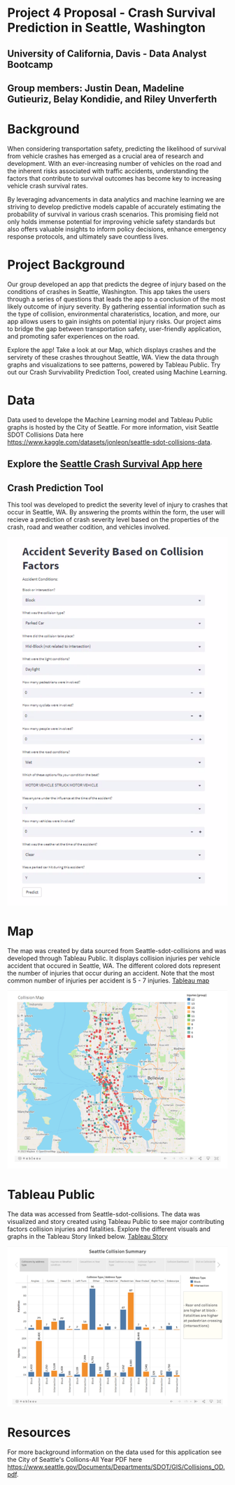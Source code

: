 # Project 4 Proposal - Crash Survival Prediction in Seattle, Washington
## University of California, Davis - Data Analyst Bootcamp
## Group members: Justin Dean, Madeline Gutieuriz, Belay Kondidie, and Riley Unverferth   

# Background 
When considering transportation safety, predicting the likelihood of survival from vehicle crashes has emerged as a crucial area of research and development. With an ever-increasing number of vehicles on the road and the inherent risks associated with traffic accidents, understanding the factors that contribute to survival outcomes has become key to increasing vehicle crash survival rates.

By leveraging advancements in data analytics and machine learning we are striving to develop predictive models capable of accurately estimating the probability of survival in various crash scenarios. This promising field not only holds immense potential for improving vehicle safety standards but also offers valuable insights to inform policy decisions, enhance emergency response protocols, and ultimately save countless lives.

# Project Background
Our group developed an app that predicts the degree of injury based on the conditions of crashes in Seattle, Washington. This app takes the users through a series of questions that leads the app to a conclusion of the most likely outcome of injury severity. By gathering essential information such as the type of collision, environmental charateristics, location, and more, our app allows users to gain insights on potential injury risks. Our project aims to bridge the gap between transportation safety, user-friendly application, and promoting safer experiences on the road.

Explore the app! Take a look at our Map, which displays crashes and the servirety of these crashes throughout Seattle, WA. View the data through graphs and visualizations to see patterns, powered by Tableau Public. Try out our Crash Survivability Prediction Tool, created using Machine Learning. 

# Data
Data used to develope the Machine Learning model and Tableau Public graphs is hosted by the City of Seattle. For more information, visit Seattle SDOT Collisions Data here https://www.kaggle.com/datasets/jonleon/seattle-sdot-collisions-data.

## Explore the [Seattle Crash Survival App here](https://seattlecrashmodel.streamlit.app/)

## Crash Prediction Tool
This tool was developed to predict the severity level of injury to crashes that occur in Seattle, WA. By answering the promts within the form, the user will recieve a prediction of crash severity level based on the properties of the crash, road and weather codition, and vehicles involved.

![Prediction tool](https://github.com/deanjustin32/seattle_crash_model/blob/main/images/Prediction_tool.png)

# Map
The map was created by data sourced from Seattle-sdot-collisions and was developed through Tableau Public. It displays collision injuries per vehicle accident that occured in Seattle, WA. The different colored dots represent the number of injuries that occur during an accident. Note that the most common number of injuries per accident is 5 - 7 injuries.
[Tableau map](https://public.tableau.com/shared/NMB933XG5?:display_count=n&:origin=viz_share_link)

![Tableau Story](https://github.com/deanjustin32/seattle_crash_model/blob/main/images/Tableau_map.png)

# Tableau Public
The data was accessed from Seattle-sdot-collisions. The data was visualized and story created using Tableau Public to see major contributing factors collision injuries and fatalities. Explore the different visuals and graphs in the Tableau Story linked below. 
[Tableau Story](https://public.tableau.com/shared/9KKDG6SJD?:display_count=n&:origin=viz_share_link)

![Tableau Story](https://github.com/deanjustin32/seattle_crash_model/blob/main/images/Tableau_story.png)

# Resources
For more background information on the data used for this application see the City of Seattle's Collions-All Year PDF here https://www.seattle.gov/Documents/Departments/SDOT/GIS/Collisions_OD.pdf.


